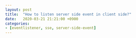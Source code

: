 ```yaml
---
layout: post
title:  "How to listen server side event in client side?"
date:   2020-03-21 21:21:00 +0900
categories: 
- [eventlistener, sse, server-side-event]
---
```

